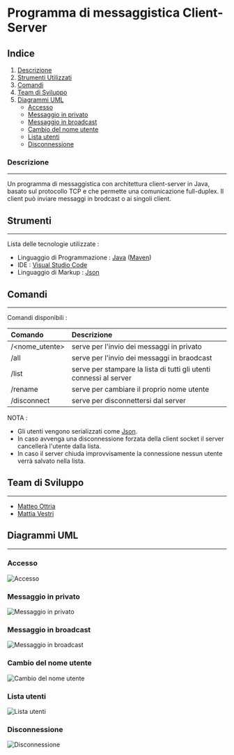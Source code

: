 # Programma di messaggistica Client-Server
## Indice
1. [Descrizione](#descrizione)
2. [Strumenti Utilizzati](#strumenti)
3. [Comandi](#comandi)
4. [Team di Sviluppo](#team-di-sviluppo)
5. [Diagrammi UML](#diagrammi-uml)
   - [Accesso](#accesso)
   - [Messaggio in privato](#messaggio-in-privato)
   - [Messaggio in broadcast](#messaggio-in-privato)
   - [Cambio del nome utente](#cambio-del-nome-utente)
   - [Lista utenti](#lista-utenti)
   - [Disconnessione](#disconnessione)
### Descrizione
***
Un programma di messaggistica con architettura client-server in Java, basato sul protocollo TCP e che permette una comunicazione full-duplex. 
Il client può inviare messaggi in brodcast o ai singoli client.
## Strumenti
***
Lista delle tecnologie utilizzate :
* Linguaggio di Programmazione : [Java](https://www.java.com/it/) ([Maven](https://maven.apache.org/))
* IDE : [Visual Studio Code](https://code.visualstudio.com/)
* Linguaggio di Markup : [Json](json.org/json-it.html)
## Comandi
***
Comandi disponibili : 

| Comando        | Descrizione                                                        |
| :---           |:---                                                                |
| /<nome_utente> | serve per l'invio dei messaggi in privato                          |
| /all           | serve per l'invio dei messaggi in braodcast                        |
| /list          | serve per stampare la lista di tutti gli utenti connessi al server |
| /rename        | serve per cambiare il proprio nome utente                          |
| /disconnect    | serve per disconnettersi dal server                                |

NOTA : 
* Gli utenti vengono serializzati come [Json](json.org/json-it.html).
* In caso avvenga una disconnessione forzata della client socket il server cancellerà l'utente dalla lista.
* In caso il server chiuda improvvisamente la connessione nessun utente verrà salvato nella lista.
## Team di Sviluppo
***
* [Matteo Ottria](https://github.com/MatteOttria)
* [Mattia Vestri](https://github.com/WestriMattia)
## Diagrammi UML
***
### Accesso
![Accesso](myimages/access.png)
### Messaggio in privato
![Messaggio in privato](myimages/msg.png)
### Messaggio in broadcast
![Messaggio in broadcast](myimages/all.png)
### Cambio del nome utente
![Cambio del nome utente](myimages/rename.png)
### Lista utenti
![Lista utenti](myimages/list.png)
### Disconnessione
![Disconnessione](myimages/disconnect.png)
